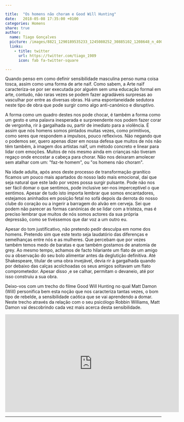 ```yaml
---

title:  "Os homens não choram e Good Will Hunting"
date:   2018-05-08 17:35:00 +0100
categories: Homens
share: true
author:
  name: Tiago Gonçalves
  picture: /images/8821_1290189535233_1245080252_30885102_1208648_n_400x400.jpg
  links:
    - title: twitter
      url: https://twitter.com/tiago_1989
      icon: fab fa-twitter-square

---
```


Quando penso em como definir sensibilidade masculina penso numa coisa tosca, assim como uma forma de arte naif. Como sabem, a Arte naïf caracteriza-se por ser executada por alguém sem uma educação formal em arte, contudo, não raras vezes se podem fazer agradáveis surpresas ao vasculhar por entre as diversas obras. Há uma espontaneidade sedutora neste tipo de obra que pode surgir como algo anti-canónico e disruptivo.  

A forma como um quadro destes nos pode chocar, é também a forma como um gesto e uma palavra inesperada e surpreendente nos podem fazer corar de vergonha, rir à gargalhada ou, partir de imediato para a violência. É assim que nós homens somos pintados muitas vezes, como primitivos, como seres que respondem a impulsos, pouco reflexivos. Não negando que o podemos ser, quero apenas dizer em nossa defesa que muitos de nós não têm também, à imagem dos artistas naïf, um método concreto e linear para lidar com emoções. Muitos de nós mesmo ainda em crianças não tiveram regaço onde encostar a cabeça para chorar. Não nos deixaram amolecer sem atalhar com um: "faz-te homem", ou "os homens não choram".

Na idade adulta, após anos deste processo de transformação granítico ficamos um pouco mais apartados do nosso lado mais emocional, daí que seja natural que este lado por vezes possa surgir pulsante. Pode não nos ser fácil domar o que sentimos, pode inclusive ser-nos imperceptível o que sentimos. Apesar de tudo isto importa lembrar que somos encantadores, estejamos aninhados em posição fetal no sofá depois da derrota do nosso clube do coração ou a ingerir a barragem do alvão em cerveja. Sei que podem não parecer as formas canónicas de se lidar com a tristeza, mas é preciso lembrar que muitos de nós somos actores da sua própria depressão, como se tivéssemos que dar voz a um outro eu.

Apesar do tom justificativo, não pretendo pedir desculpa em nome dos homens. Pretendo sim que este texto seja laudatório das diferenças e semelhanças entre nós e as mulheres. Que percebam que por vezes também temos medo de baratas e que também gostamos de anatomia de grey. Ao mesmo tempo, achamos de facto hilariante um flato de um amigo ou a observação do seu bolo alimentar antes da deglutição definitiva. Até Shakespeare, titular de uma obra invejável, devia rir à gargalhada quando por debaixo das calças acolchoadas os seus amigos soltavam um flato comprometedor. Apesar disso ,e se calhar, permitam o devaneio, até por isso construiu a sua obra.

Deixo-vos com um trecho do filme Good Will Hunting no qual Matt Damon (Will) personifica bem esta noção que nos caracteriza tantas vezes, o bom tipo de rebelde, a sensibilidade caótica que se vai aprendendo a domar. Neste trecho através da relação com o seu psicólogo Robbin Williams, Matt Damon vai descobrindo cada vez mais acerca desta sensibilidade.
<center> <iframe width="560" height="315" src="https://www.youtube.com/embed/oRG2jlQWCsY" frameborder="0" allow="autoplay; encrypted-media" allowfullscreen></iframe></center>

---
